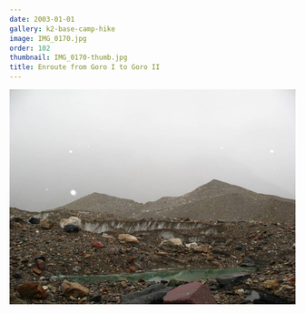 ```yaml
---
date: 2003-01-01
gallery: k2-base-camp-hike
image: IMG_0170.jpg
order: 102
thumbnail: IMG_0170-thumb.jpg
title: Enroute from Goro I to Goro II
---
```


![Enroute from Goro I to Goro II](./IMG_0170.jpg)